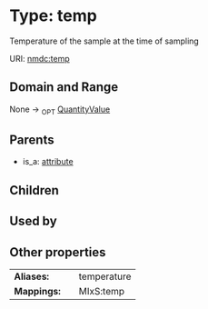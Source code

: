 
# Type: temp


Temperature of the sample at the time of sampling

URI: [nmdc:temp](https://microbiomedata/meta/temp)


## Domain and Range

None ->  <sub>OPT</sub> [QuantityValue](QuantityValue.md)

## Parents

 *  is_a: [attribute](attribute.md)

## Children


## Used by


## Other properties

|  |  |  |
| --- | --- | --- |
| **Aliases:** | | temperature |
| **Mappings:** | | MIxS:temp |

